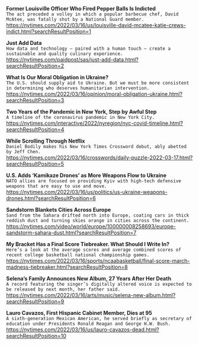 **Former Louisville Officer Who Fired Pepper Balls Is Indicted**\
`The act preceded a volley in which a popular barbecue chef, David McAtee, was fatally shot by a National Guard member.`\
https://nytimes.com/2022/03/16/us/louisville-david-mcatee-katie-crews-indict.html?searchResultPosition=1

**Just Add Data**\
`How data and technology — paired with a human touch — create a sustainable and quality culinary experience.`\
https://nytimes.com/paidpost/sas/just-add-data.html?searchResultPosition=2

**What Is Our Moral Obligation in Ukraine?**\
`The U.S. should supply aid to Ukraine. But we must be more consistent in determining who deserves humanitarian intervention.`\
https://nytimes.com/2022/03/16/opinion/moral-obligation-ukraine.html?searchResultPosition=3

**Two Years of the Pandemic in New York, Step by Awful Step**\
`A timeline of the coronavirus pandemic in New York City.`\
https://nytimes.com/interactive/2022/nyregion/nyc-covid-timeline.html?searchResultPosition=4

**While Scrolling Through Netflix**\
`Daniel Bodily makes his New York Times Crossword debut, ably abetted by Jeff Chen.`\
https://nytimes.com/2022/03/16/crosswords/daily-puzzle-2022-03-17.html?searchResultPosition=5

**U.S. Adds ‘Kamikaze Drones’ as More Weapons Flow to Ukraine**\
`NATO allies are focused on providing Kyiv with high-tech defensive weapons that are easy to use and move.`\
https://nytimes.com/2022/03/16/us/politics/us-ukraine-weapons-drones.html?searchResultPosition=6

**Sandstorm Blankets Cities Across Europe**\
`Sand from the Sahara drifted north into Europe, coating cars in thick reddish dust and turning skies orange in cities across the continent.`\
https://nytimes.com/video/world/europe/100000008258693/europe-sandstorm-sahara-dust.html?searchResultPosition=7

**My Bracket Has a Final Score Tiebreaker. What Should I Write In?**\
`Here’s a look at the average scores and average combined scores of recent college basketball national championship games.`\
https://nytimes.com/2022/03/16/sports/ncaabasketball/final-score-march-madness-tiebreaker.html?searchResultPosition=8

**Selena’s Family Announces New Album, 27 Years After Her Death**\
`A record featuring the singer’s digitally altered voice is expected to be released by next month, her father said.`\
https://nytimes.com/2022/03/16/arts/music/selena-new-album.html?searchResultPosition=9

**Lauro Cavazos, First Hispanic Cabinet Member, Dies at 95**\
`A sixth-generation Mexican American, he served briefly as secretary of education under Presidents Ronald Reagan and George H.W. Bush.`\
https://nytimes.com/2022/03/16/us/lauro-cavazos-dead.html?searchResultPosition=10

